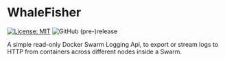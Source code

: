 # WhaleFisher

[![License: MIT](https://img.shields.io/badge/License-MIT-yellow.svg)](./LICENSE)
![GitHub (pre-)release](https://img.shields.io/badge/pre--release-0.9.1-blue.svg)

A simple read-only Docker Swarm Logging Api, to export or stream logs to HTTP from containers across different nodes inside a Swarm.